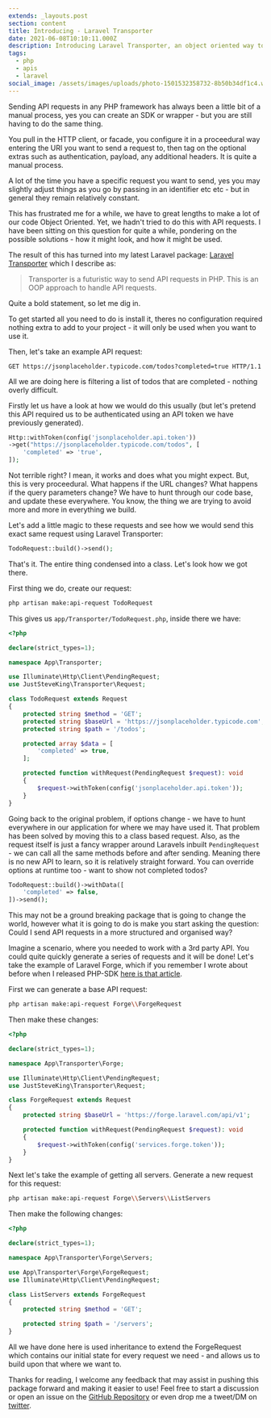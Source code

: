 ```yaml
---
extends: _layouts.post
section: content
title: Introducing - Laravel Transporter
date: 2021-06-08T10:10:11.000Z
description: Introducing Laravel Transporter, an object oriented way to send API requests in Laravel.
tags:
  - php
  - apis
  - laravel
social_image: /assets/images/uploads/photo-1501532358732-8b50b34df1c4.webp
---
```

Sending API requests in any PHP framework has always been a little bit of a manual process, yes you can create an SDK or wrapper - but you are still having to do the same thing.

You pull in the HTTP client, or facade, you configure it in a proceedural way entering the URI you want to send a request to, then tag on the optional extras such as authentication, payload, any additional headers. It is quite a manual process.

A lot of the time you have a specific request you want to send, yes you may slightly adjust things as you go by passing in an identifier etc etc - but in general they remain relatively constant.

This has frustrated me for a while, we have to great lengths to make a lot of our code Object Oriented. Yet, we hadn't tried to do this with API requests. I have been sitting on this question for quite a while, pondering on the possible solutions - how it might look, and how it might be used.

The result of this has turned into my latest Laravel package: [Laravel Transporter](https://github.com/JustSteveKing/laravel-transporter) which I describe as:

> Transporter is a futuristic way to send API requests in PHP. This is an OOP approach to handle API requests.

Quite a bold statement, so let me dig in.

To get started all you need to do is install it, theres no configuration required nothing extra to add to your project - it will only be used when you want to use it.

Then, let's take an example API request:

```http
GET https://jsonplaceholder.typicode.com/todos?completed=true HTTP/1.1
```

All we are doing here is filtering a list of todos that are completed - nothing overly difficult.

Firstly let us have a look at how we would do this usually (but let's pretend this API required us to be authenticated using an API token we have previously generated).

```php
Http::withToken(config('jsonplaceholder.api.token'))
->get("https://jsonplaceholder.typicode.com/todos", [
    'completed' => 'true',
]);
```

Not terrible right? I mean, it works and does what you might expect. But, this is very proceedural. What happens if the URL changes? What happens if the query parameters change? We have to hunt through our code base, and update these everywhere. You know, the thing we are trying to avoid more and more in everything we build.

Let's add a little magic to these requests and see how we would send this exact same request using Laravel Transporter:

```php
TodoRequest::build()->send();
```

That's it. The entire thing condensed into a class. Let's look how we got there.

First thing we do, create our request:

```bash
php artisan make:api-request TodoRequest
```

This gives us `app/Transporter/TodoRequest.php`, inside there we have:

```php
<?php

declare(strict_types=1);

namespace App\Transporter;

use Illuminate\Http\Client\PendingRequest;
use JustSteveKing\Transporter\Request;

class TodoRequest extends Request
{
    protected string $method = 'GET';
    protected string $baseUrl = 'https://jsonplaceholder.typicode.com';
    protected string $path = '/todos';

    protected array $data = [
        'completed' => true,
    ];

    protected function withRequest(PendingRequest $request): void
    {
        $request->withToken(config('jsonplaceholder.api.token'));
    }
}
```

Going back to the original problem, if options change - we have to hunt everywhere in our application for where we may have used it. That problem has been solved by moving this to a class based request. Also, as the request itself is just a fancy wrapper around Laravels inbuilt `PendingRequest` - we can call all the same methods before and after sending. Meaning there is no new API to learn, so it is relatively straight forward. You can override options at runtime too - want to show not completed todos?

```php
TodoRequest::build()->withData([
    'completed' => false,
])->send();
```

This may not be a ground breaking package that is going to change the world, however what it is going to do is make you start asking the question: Could I send API requests in a more structured and organised way?

Imagine a scenario, where you needed to work with a 3rd party API. You could quite quickly generate a series of requests and it will be done! Let's take the example of Laravel Forge, which if you remember I wrote about before when I released PHP-SDK [here is that article](https://www.juststeveking.uk/adventures-in-php-php-sdk-builder/).

First we can generate a base API request:

```bash
php artisan make:api-request Forge\\ForgeRequest
```

Then make these changes:

```php
<?php

declare(strict_types=1);

namespace App\Transporter\Forge;

use Illuminate\Http\Client\PendingRequest;
use JustSteveKing\Transporter\Request;

class ForgeRequest extends Request
{
    protected string $baseUrl = 'https://forge.laravel.com/api/v1';

    protected function withRequest(PendingRequest $request): void
    {
        $request->withToken(config('services.forge.token'));
    }
}
```

Next let's take the example of getting all servers. Generate a new request for this request:

```bash
php artisan make:api-request Forge\\Servers\\ListServers
```

Then make the following changes:

```php
<?php

declare(strict_types=1);

namespace App\Transporter\Forge\Servers;

use App\Transporter\Forge\ForgeRequest;
use Illuminate\Http\Client\PendingRequest;

class ListServers extends ForgeRequest
{
    protected string $method = 'GET';

    protected string $path = '/servers';
}
```

All we have done here is used inheritance to extend the ForgeRequest which contains our initial state for every request we need - and allows us to build upon that where we want to.

Thanks for reading, I welcome any feedback that may assist in pushing this package forward and making it easier to use! Feel free to start a discussion or open an issue on the [GitHub Repository](https://github.com/JustSteveKing/laravel-transporter) or even drop me a tweet/DM on [twitter](https://twitter.com/JustSteveKing).
